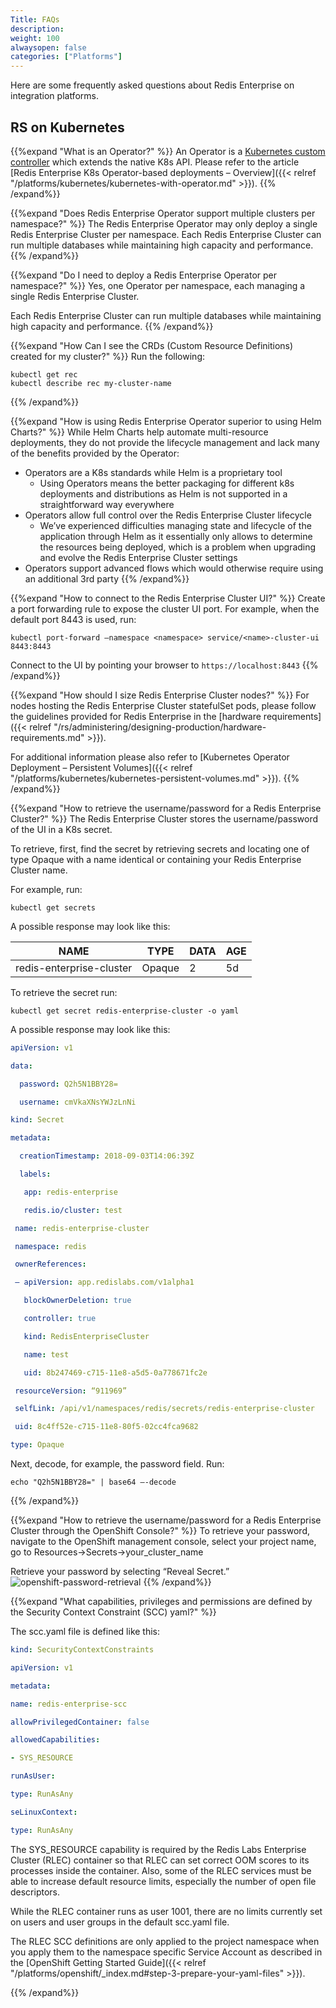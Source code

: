 ```yaml
---
Title: FAQs
description:
weight: 100
alwaysopen: false
categories: ["Platforms"]
---
```

Here are some frequently asked questions about Redis Enterprise on integration platforms.

## RS on Kubernetes

{{%expand "What is an Operator?" %}}
An Operator is a [Kubernetes custom controller]( https://kubernetes.io/docs/concepts/extend-kubernetes/api-extension/custom-resources#custom-controllers) which extends the native K8s API. Please refer to the article [Redis Enterprise K8s Operator-based deployments – Overview]({{< relref "/platforms/kubernetes/kubernetes-with-operator.md" >}}).
{{% /expand%}}

{{%expand "Does Redis Enterprise Operator support multiple clusters per namespace?" %}}
The Redis Enterprise Operator may only deploy a single Redis Enterprise Cluster per namespace. Each Redis Enterprise Cluster can run multiple databases while maintaining high capacity and performance.
{{% /expand%}}

{{%expand "Do I need to deploy a Redis Enterprise Operator per namespace?" %}}
Yes, one Operator per namespace, each managing a single Redis Enterprise Cluster.

Each Redis Enterprise Cluster can run multiple databases while maintaining high capacity and performance.
{{% /expand%}}

{{%expand "How Can I see the CRDs (Custom Resource Definitions) created for my cluster?" %}}
Run the following:

```src
kubectl get rec
kubectl describe rec my-cluster-name
```

{{% /expand%}}

{{%expand "How is using Redis Enterprise Operator superior to using Helm Charts?" %}}
While Helm Charts help automate multi-resource deployments, they do not provide the lifecycle management and lack many of the benefits provided by the Operator:

- Operators are a K8s standards while Helm is a proprietary tool
    - Using Operators means the better packaging for different k8s deployments and distributions as Helm is not supported in a straightforward way everywhere
- Operators allow full control over the Redis Enterprise Cluster lifecycle
    - We’ve experienced difficulties managing state and lifecycle of the application through Helm as it essentially only allows to determine the resources being deployed, which is a problem when upgrading and evolve the Redis Enterprise Cluster settings
- Operators support advanced flows which would otherwise require using an additional 3rd party
{{% /expand%}}

{{%expand "How to connect to the Redis Enterprise Cluster UI?" %}}
Create a port forwarding rule to expose the cluster UI port. For example, when the default port 8443 is used, run:

```src
kubectl port-forward –namespace <namespace> service/<name>-cluster-ui 8443:8443
```

Connect to the UI by pointing your browser to `https://localhost:8443`
{{% /expand%}}

{{%expand "How should I size Redis Enterprise Cluster nodes?" %}}
For nodes hosting the Redis Enterprise Cluster statefulSet pods, please follow the guidelines provided for Redis Enterprise in the [hardware requirements]({{< relref "/rs/administering/designing-production/hardware-requirements.md" >}}).

For additional information please also refer to [Kubernetes Operator Deployment – Persistent Volumes]({{< relref "/platforms/kubernetes/kubernetes-persistent-volumes.md" >}}).
{{% /expand%}}

{{%expand "How to retrieve the username/password for a Redis Enterprise Cluster?" %}}
The Redis Enterprise Cluster stores the username/password of the UI in a K8s secret.

To retrieve, first, find the secret by retrieving secrets and locating one of type Opaque with a name identical or containing your Redis Enterprise Cluster name.

For example, run:

```src
kubectl get secrets
```

A possible response may look like this:

| NAME | TYPE | DATA | AGE |
|------|------|------|-----|
| redis-enterprise-cluster | Opaque | 2 | 5d |

To retrieve the secret run:

```src
kubectl get secret redis-enterprise-cluster -o yaml
```

A possible response may look like this:

```yaml
apiVersion: v1

data:

  password: Q2h5N1BBY28=

  username: cmVkaXNsYWJzLnNi

kind: Secret

metadata:

  creationTimestamp: 2018-09-03T14:06:39Z

  labels:

   app: redis-enterprise

   redis.io/cluster: test

 name: redis-enterprise-cluster

 namespace: redis

 ownerReferences:

 – apiVersion: app.redislabs.com/v1alpha1

   blockOwnerDeletion: true

   controller: true

   kind: RedisEnterpriseCluster

   name: test

   uid: 8b247469-c715-11e8-a5d5-0a778671fc2e

 resourceVersion: “911969”

 selfLink: /api/v1/namespaces/redis/secrets/redis-enterprise-cluster

 uid: 8c4ff52e-c715-11e8-80f5-02cc4fca9682

type: Opaque
```

Next, decode, for example, the password field. Run:

```src
echo "Q2h5N1BBY28=" | base64 –-decode
```

{{% /expand%}}

{{%expand "How to retrieve the username/password for a Redis Enterprise Cluster through the OpenShift Console?" %}}
To retrieve your password, navigate to the OpenShift management console, select your project name, go to Resources->Secrets->your_cluster_name

Retrieve your password by selecting “Reveal Secret.”
![openshift-password-retrieval]( /images/rs/openshift-password-retrieval.png )
{{% /expand%}}

{{%expand "What capabilities, privileges and permissions are defined by the Security Context Constraint (SCC) yaml?" %}}

The scc.yaml file is defined like this:

```yaml
kind: SecurityContextConstraints

apiVersion: v1

metadata:

name: redis-enterprise-scc

allowPrivilegedContainer: false

allowedCapabilities:

- SYS_RESOURCE

runAsUser:

type: RunAsAny

seLinuxContext:

type: RunAsAny
```

The SYS_RESOURCE capability is required by the Redis Labs Enterprise Cluster (RLEC) container so that RLEC can set correct OOM scores to its processes inside the container.
Also, some of the RLEC services must be able to increase default resource limits, especially the number of open file descriptors.

While the RLEC container runs as user 1001, there are no limits currently set on users and user groups in the default scc.yaml file.

The RLEC SCC definitions are only applied to the project namespace when you apply them to the namespace specific Service Account as described in the [OpenShift Getting Started Guide]({{< relref "/platforms/openshift/_index.md#step-3-prepare-your-yaml-files" >}}).

{{% /expand%}}

